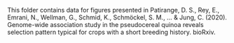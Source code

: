 This folder contains data for figures presented in Patirange, D. S., Rey, E., Emrani, N., Wellman, G., Schmid, K., Schmöckel, S. M., ... & Jung, C. (2020). Genome-wide association study in the pseudocereal quinoa reveals selection pattern typical for crops with a short breeding history. bioRxiv.
